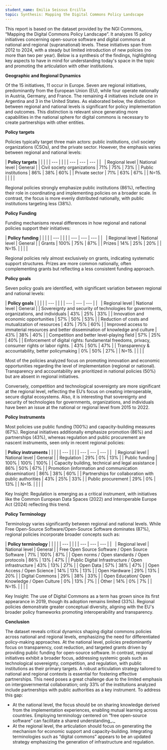 ```yaml
---
student_name: Emilia Seissus Ercilla
topic: Synthesis: Mapping the Digital Commons Policy Landscape
---
```


This report is based on the dataset provided by the NGI Commons, “Mapping the Digital Commons Policy Landscape”. It analyzes 15 policy initiatives concerning open-source software and digital commons at national and regional (supranational) levels. These initiatives span from 2012 to 2024, with a steady but limited introduction of new policies (no more than two per year). Below is a synthesis of the findings, highlighting key aspects to have in mind for understanding today's space in the topic and promoting the articulation with other institutions.

**Geographic and Regional Dynamics**

Of the 15 initiatives, 11 occur in Europe. Seven are regional initiatives, predominantly from the European Union (EU), while four operate nationally in Austria, Germany, and France. The remaining 4 initiatives include one in Argentina and 3 in the United States. As elaborated below, the distinction between regional and national levels is significant for policy implementation and outcomes. This distinction is relevant since generating more capabilities in the national sphere for digital commons is necessary to create partnerships with other entities.

**Policy targets**

Policies typically target three main actors: public institutions, civil society organizations (CSOs), and the private sector. However, the emphasis varies between regional and national levels:

| **Policy targets** |     |     |     |
| --- |     |     |     | --- | --- | --- |
| &nbsp; | Regional level | National level | General |
| Civil society organizations | 71% | 75% | 73% |
| Public institutions | 86% | 38% | 60% |
| Private sector | 71% | 63% | 67% |
| N=15. |     |     |     |

Regional policies strongly emphasize public institutions (86%), reflecting their role in coordinating and implementing policies on a broader scale. In contrast, the focus is more evenly distributed nationally, with public institutions targeting less (38%).

**Policy Funding**

Funding mechanisms reveal differences in how regional and national policies support their initiatives:

| **Policy funding** |     |     |     |
| --- |     |     |     | --- | --- | --- |
| &nbsp; | Regional level | National level | General |
| Grants | 100% | 75% | 87% |
| Prizes | 14% | 25% | 20% |
| N=15. |     |     |     |

Regional policies rely almost exclusively on grants, indicating systematic support structures. Prizes are more common nationally, often complementing grants but reflecting a less consistent funding approach.

**Policy goals**

Seven policy goals are identified, with significant variation between regional and national levels:

| **Policy goals** |     |     |     |
| --- |     |     |     | --- | --- | --- |
| &nbsp; | Regional level | National level | General |
| Sovereignty and security of technologies for governments, organizations, and individuals | 43% | 25% | 33% |
| Innovation and economic opportunities | 57% | 50% | 53% |
| Reduction of costs and mutualization of resources | 43% | 75% | 60% |
| Improved access to immaterial resources and better dissemination of knowledge and culture | 43% | 38% | 40% |
| Competition and better level-playing field | 57% | 25% | 40% |
| Enforcement of digital rights: fundamental freedoms, privacy, consumer rights or labor rights. | 43% | 50% | 47% |
| Transparency & accountability, better policymaking | 0%  | 50% | 27% |
| N=15. |     |     |     |

Most of the policies analyzed focus on promoting innovation and economic opportunities regarding the level of implementation (regional or national). Transparency and accountability are prioritized in national policies (50%) but are absent in regional initiatives.

Conversely, competition and technological sovereignty are more significant at the regional level, reflecting the EU’s focus on creating interoperable, secure digital ecosystems. Also, it is interesting that sovereignty and security of technologies for governments, organizations, and individuals have been an issue at the national or regional level from 2015 to 2022.

**Policy Instruments**

Most policies use public funding (100%) and capacity-building measures (67%). Regional initiatives additionally emphasize promotion (86%) and partnerships (43%), whereas regulation and public procurement are nascent instruments, seen only in recent regional policies:

| **Policy instruments** |     |     |     |
| --- |     |     |     | --- | --- | --- |
| &nbsp; | Regional level | National level | General |
| Regulation | 29% | 0%  | 13% |
| Public funding | 100% | 100% | 100% |
| Capacity building, technical and legal assistance | 86% | 50% | 67% |
| Promotion (information and communication dissemination) | 86% | 38% | 60% |
| Partnerships for collaboration with public authorities | 43% | 25% | 33% |
| Public procurement | 29% | 0%  | 13% |
| N=15. |     |     |     |

Key Insight: Regulation is emerging as a critical instrument, with initiatives like the Common European Data Spaces (2022) and Interoperable Europe Act (2024) reflecting this trend.

**Policy Terminology**

Terminology varies significantly between regional and national levels. While Free Open-Source Software/Open-Source Software dominates (87%), regional policies incorporate broader concepts such as:

| **Policy terminology** |     |     |     |
| --- |     |     |     | --- | --- | --- |
| &nbsp; | Regional level | National level | General |
| Free Open Source Software / Open Source Software | 71% | 100% | 87% |
| Open norms / Open standards / Open protocols | 86% | 13% | 47% |
| Public Digital Infrastructure / Open infrastructure | 43% | 13% | 27% |
| Open Data | 57% | 38% | 47% |
| Open Access / Open Science | 14% | 13% | 13% |
| Open Hardware | 29% | 13% | 20% |
| Digital Commons | 29% | 38% | 33% |
| Open Education/ Open Knowledge / Open Culture | 0%  | 13% | 7%  |
| Other | 14% | 0%  | 7%  |
| N=15. |     |     |     |

Key Insight: The use of Digital Commons as a term has grown since its first appearance in 2019, though its adoption remains limited (33%). Regional policies demonstrate greater conceptual diversity, aligning with the EU's broader policy frameworks promoting interoperability and transparency.

**Conclusion**

The dataset reveals critical dynamics shaping digital commons policies across national and regional levels, emphasizing the need for differentiated policy-making approaches. At the national level, policies predominantly focus on transparency, cost reduction, and targeted grants driven by providing public funding for open-source software. In contrast, regional initiatives exhibit a broader focus, addressing systemic goals such as technological sovereignty, competition, and regulation, with public institutions as their primary targets. A robust articulation strategy tailored to national and regional contexts is essential for fostering effective partnerships. This need poses a great challenge due to the limited emphasis on intergovernmental collaboration; only 33% of the institutions analyzed include partnerships with public authorities as a key instrument. To address this gap:

- At the national level, the focus should be on sharing knowledge derived from the implementation experiences, enabling mutual learning across countries. Employing terminology centered on “free open-source software” can facilitate a shared understanding_._
- At the regional level, the articulation should focus on generating the mechanism for economic support and capacity-building. Integrating terminologies such as “digital commons” appears to be an updated strategy emphasizing the generation of infrastructure and regulation.